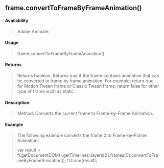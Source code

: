 ## frame.convertToFrameByFrameAnimation()

#### Availability

> Adobe Animate.

#### Usage

> frame.convertToFrameByFrameAnimation()

#### Returns

> Returns boolean. Returns true if the frame contains animation that can be converted to frame by frame animation. For example: return true for Motion Tween frame or Classic Tween frame; return false for other type of frame such as static.

#### Description

> Method; Converts the current frame to Frame-by-Frame Animation.

#### Example

> The following example converts the frame 0 to Frame-by-Frame Animation:
>
> var result = fl.getDocumentDOM().getTimeline().layers\[0\].frames\[0\].convertToFrameByFrameAnimation(); fl.trace(result);
